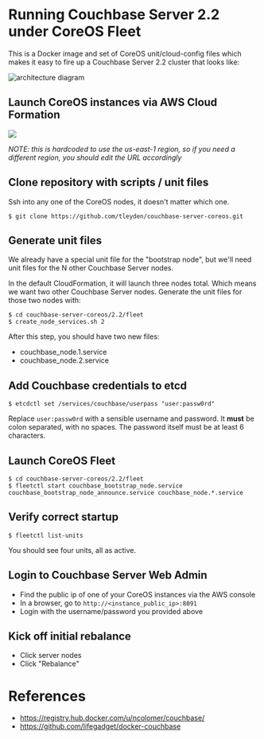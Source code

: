 # Running Couchbase Server 2.2 under CoreOS Fleet

This is a Docker image and set of CoreOS unit/cloud-config files which makes it easy to fire up a Couchbase Server 2.2 cluster that looks like:

![architecture diagram](http://tleyden-misc.s3.amazonaws.com/blog_images/couchbase-coreos-onion.png)

## Launch CoreOS instances via AWS Cloud Formation

[<img src="https://s3.amazonaws.com/cloudformation-examples/cloudformation-launch-stack.png">](https://console.aws.amazon.com/cloudformation/home?region=us-east-1#cstack=sn%7ECouchbase-CoreOS%7Cturl%7Ehttp://tleyden-misc.s3.amazonaws.com/couchbase-coreos/coreos-stable-pv.template)

*NOTE: this is hardcoded to use the us-east-1 region, so if you need a different region, you should edit the URL accordingly*

## Clone repository with scripts / unit files

Ssh into any one of the CoreOS nodes, it doesn't matter which one.

```
$ git clone https://github.com/tleyden/couchbase-server-coreos.git
```

## Generate unit files

We already have a special unit file for the "bootstrap node", but we'll need unit files for the N other Couchbase Server nodes.

In the default CloudFormation, it will launch three nodes total.  Which means we want two other Couchbase Server nodes.  Generate the unit files for those two nodes with:

```
$ cd couchbase-server-coreos/2.2/fleet
$ create_node_services.sh 2
```

After this step, you should have two new files:

* couchbase_node.1.service
* couchbase_node.2.service

## Add Couchbase credentials to etcd

```
$ etcdctl set /services/couchbase/userpass "user:passw0rd"
```

Replace `user:passw0rd` with a sensible username and password.  It **must** be colon separated, with no spaces.  The password itself must be at least 6 characters.

## Launch CoreOS Fleet

```
$ cd couchbase-server-coreos/2.2/fleet
$ fleetctl start couchbase_bootstrap_node.service couchbase_bootstrap_node_announce.service couchbase_node.*.service
```

## Verify correct startup

```
$ fleetctl list-units
```

You should see four units, all as active.

## Login to Couchbase Server Web Admin

* Find the public ip of one of your CoreOS instances via the AWS console
* In a browser, go to `http://<instance_public_ip>:8091`
* Login with the username/password you provided above

## Kick off initial rebalance

* Click server nodes
* Click "Rebalance"

# References

* https://registry.hub.docker.com/u/ncolomer/couchbase/
* https://github.com/lifegadget/docker-couchbase
